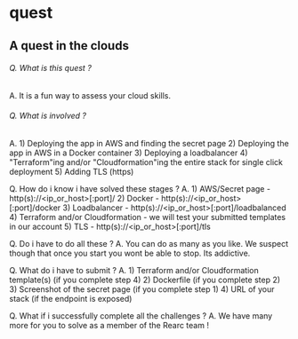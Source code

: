 # quest
## A quest in the clouds

###### Q. What is this quest ?
A. It is a fun way to assess your cloud skills.

###### Q. What is involved ?
A. 1) Deploying the app in AWS and finding the secret page
   2) Deploying the app in AWS in a Docker container
   3) Deploying a loadbalancer 
   4) "Terraform"ing and/or "Cloudformation"ing the entire stack for single click deployment
   5) Adding TLS (https)

Q. How do i know i have solved these stages ?
A. 1) AWS/Secret page - http(s)://<ip_or_host>[:port]/
   2) Docker - http(s)://<ip_or_host>[:port]/docker
   3) Loadbalancer - http(s)://<ip_or_host>[:port]/loadbalanced
   4) Terraform and/or Cloudformation - we will test your submitted templates in our account
   5) TLS - http(s)://<ip_or_host>[:port]/tls

Q. Do i have to do all these ?
A. You can do as many as you like. We suspect though that once you start you wont be able to stop. Its addictive.

Q. What do i have to submit ?
A. 1) Terraform and/or Cloudformation template(s) (if you complete step 4)
   2) Dockerfile (if you complete step 2)
   3) Screenshot of the secret page (if you complete step 1)
   4) URL of your stack (if the endpoint is exposed)

Q. What if i successfully complete all the challenges ?
A. We have many more for you to solve as a member of the Rearc team !
